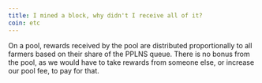 ```yaml
---
title: I mined a block, why didn't I receive all of it?
coin: etc
---
```


On a pool, rewards received by the pool are distributed proportionally to all farmers based on their share of the PPLNS queue. There is no bonus from the pool, as we would have to take rewards from someone else, or increase our pool fee, to pay for that.
